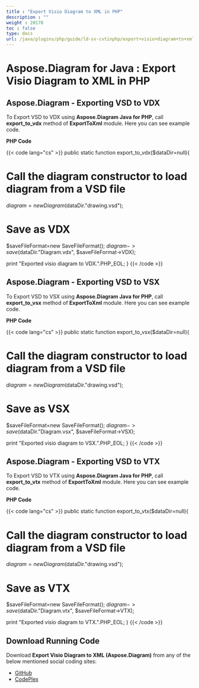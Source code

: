 ```yaml
---
title : "Export Visio Diagram to XML in PHP" 
description : "" 
weight : 20178 
toc : false
type: docs
url: /java/plugins/php/guide/ld-sv-cvtinphp/export+visio+diagram+to+xml+in+php/
---
```


# Aspose.Diagram for Java : Export Visio Diagram to XML in PHP


## Aspose.Diagram - Exporting VSD to VDX

To Export VSD to VDX using **Aspose.Diagram Java for PHP**, call **export\_to\_vdx** method of **ExportToXml** module. Here you can see example code.

**PHP Code**

{{< code lang="cs" >}}
public static function export_to_vdx($dataDir=null){

# Call the diagram constructor to load diagram from a VSD file
$diagram = new Diagram($dataDir."drawing.vsd");

# Save as VDX
$saveFileFormat=new SaveFileFormat();
$diagram->save($dataDir."Diagram.vdx", $saveFileFormat->VDX);

print "Exported visio diagram to VDX.".PHP_EOL;
}
{{< /code >}}

## Aspose.Diagram - Exporting VSD to VSX

To Export VSD to VSX using **Aspose.Diagram Java for PHP**, call **export\_to\_vsx** method of **ExportToXml** module. Here you can see example code.

**PHP Code**

{{< code lang="cs" >}}
public static function export_to_vsx($dataDir=null){

# Call the diagram constructor to load diagram from a VSD file
$diagram = new Diagram($dataDir."drawing.vsd");

# Save as VSX
$saveFileFormat=new SaveFileFormat();
$diagram->save($dataDir."Diagram.vsx", $saveFileFormat->VSX);

print "Exported visio diagram to VSX.".PHP_EOL;
}
{{< /code >}}

## Aspose.Diagram - Exporting VSD to VTX

To Export VSD to VTX using **Aspose.Diagram Java for PHP**, call **export\_to\_vtx** method of **ExportToXml** module. Here you can see example code.

**PHP Code**

{{< code lang="cs" >}}
public static function export_to_vtx($dataDir=null){

# Call the diagram constructor to load diagram from a VSD file
$diagram = new Diagram($dataDir."drawing.vsd");

# Save as VTX
$saveFileFormat=new SaveFileFormat();
$diagram->save($dataDir."Diagram.vtx", $saveFileFormat->VTX);

print "Exported visio diagram to VTX.".PHP_EOL;
}
{{< /code >}}

## Download Running Code

Download **Export Visio Diagram to XML (Aspose.Diagram)** from any of the below mentioned social coding sites:

*   [GitHub](https://github.com/asposediagram/Aspose.Diagram-for-Java/blob/master/Plugins/Aspose_Diagram_Java_for_PHP/src/aspose/diagram/LoadingSavingandConverting/ExportToXml.php)
*   [CodePlex](https://asposediagramjavaphp.codeplex.com/SourceControl/latest#src/aspose/diagram/LoadingSavingandConverting/ExportToXml.php)

